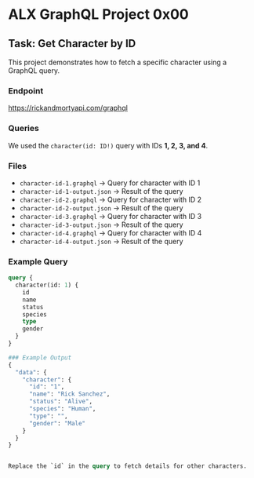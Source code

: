 # ALX GraphQL Project 0x00

## Task: Get Character by ID

This project demonstrates how to fetch a specific character using a GraphQL query.

### Endpoint
https://rickandmortyapi.com/graphql


### Queries
We used the `character(id: ID!)` query with IDs **1, 2, 3, and 4**.

### Files
- `character-id-1.graphql` → Query for character with ID 1  
- `character-id-1-output.json` → Result of the query  
- `character-id-2.graphql` → Query for character with ID 2  
- `character-id-2-output.json` → Result of the query  
- `character-id-3.graphql` → Query for character with ID 3  
- `character-id-3-output.json` → Result of the query  
- `character-id-4.graphql` → Query for character with ID 4  
- `character-id-4-output.json` → Result of the query  

### Example Query
```graphql
query {
  character(id: 1) {
    id
    name
    status
    species
    type
    gender
  }
}

### Example Output
{
  "data": {
    "character": {
      "id": "1",
      "name": "Rick Sanchez",
      "status": "Alive",
      "species": "Human",
      "type": "",
      "gender": "Male"
    }
  }
}


Replace the `id` in the query to fetch details for other characters.